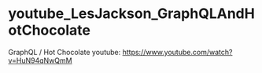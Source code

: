 # youtube_LesJackson_GraphQLAndHotChocolate
GraphQL / Hot Chocolate youtube: https://www.youtube.com/watch?v=HuN94qNwQmM
